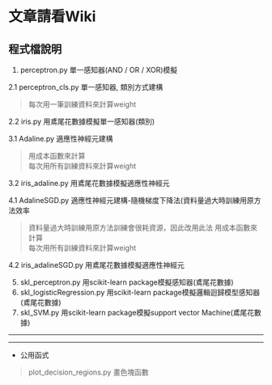 # 文章請看Wiki


## 程式檔說明

1. perceptron.py 單一感知器(AND / OR / XOR)模擬 

2.1 perceptron_cls.py 單一感知器, 類別方式建構
> 每次用一筆訓練資料來計算weight 


2.2 iris.py 用鳶尾花數據模擬單一感知器(類別)

3.1 Adaline.py 適應性神經元建構
> 用成本函數來計算 <br>
> 每次用所有訓練資料來計算weight 


3.2 iris_adaline.py 用鳶尾花數據模擬適應性神經元

4.1 AdalineSGD.py 適應性神經元建構-隨機梯度下降法(資料量過大時訓練用原方法效率
> 資料量過大時訓練用原方法訓練會很耗資源，因此改用此法
> 用成本函數來計算 <br>
> 每次用所有訓練資料來計算weight 


4.2 iris_adalineSGD.py 用鳶尾花數據模擬適應性神經元

5. skl_perceptron.py 用scikit-learn package模擬感知器(鳶尾花數據)
6. skl_logisticRegression.py 用scikit-learn package模擬邏輯迴歸模型感知器(鳶尾花數據)
6. skl_SVM.py 用scikit-learn package模擬support vector Machine(鳶尾花數據)

***
***
* 公用函式
> plot_decision_regions.py 畫色塊函數




